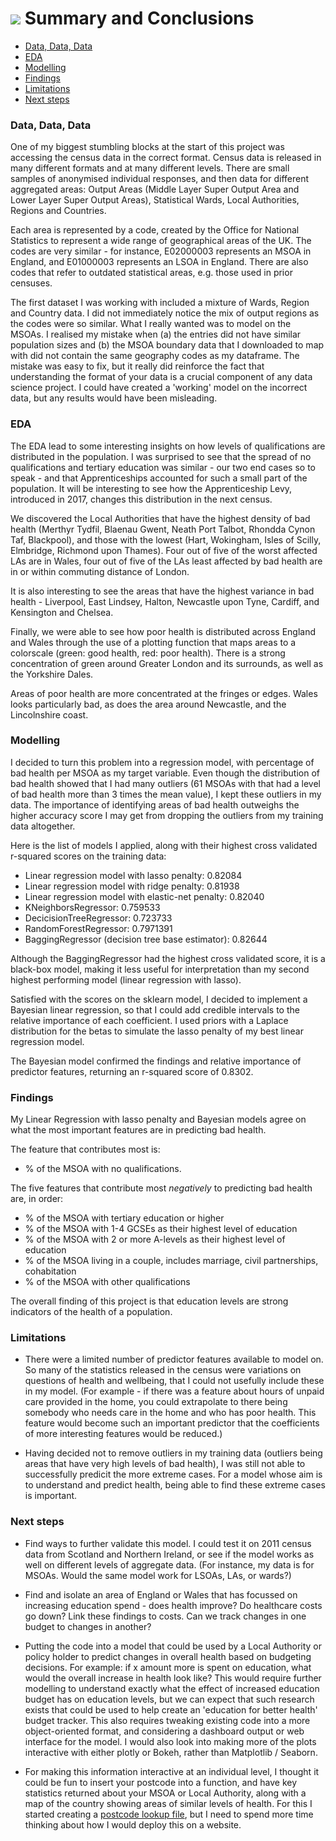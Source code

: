 # ![](https://ga-dash.s3.amazonaws.com/production/assets/logo-9f88ae6c9c3871690e33280fcf557f33.png) Summary and Conclusions

<ul>
  <li><a href="#data">Data, Data, Data</li>
  <li><a href="#eda">EDA</li>
  <li><a href="#modelling">Modelling</li>
  <li><a href="#findings">Findings</li>
  <li><a href="#limitations">Limitations</li>
  <li><a href="#next_steps">Next steps</li>    
</ul>

<a id="data"></a>
### Data, Data, Data 
One of my biggest stumbling blocks at the start of this project was accessing the census data in the correct format. 
Census data is released in many different formats and at many different levels. There are small samples of anonymised individual responses, and then data for different aggregated areas: Output Areas (Middle Layer Super Output Area and Lower Layer Super Output Areas), Statistical Wards, Local Authorities, Regions and Countries. 

Each area is represented by a code, created by the Office for National Statistics to represent a wide range of geographical areas of the UK. The codes are very similar - for instance, E02000003 represents an MSOA in England, and E01000003 represents an LSOA in England. There are also codes that refer to outdated statistical areas, e.g. those used in prior censuses.  

The first dataset I was working with included a mixture of Wards, Region and Country data. I did not immediately notice the mix of output regions as the codes were so similar.  What I really wanted was to model on the MSOAs. I realised my mistake when (a) the entries did not have similar population sizes and (b) the MSOA boundary data that I downloaded to map with did not contain the same geography codes as my dataframe. The mistake was easy to fix, but it really did reinforce the fact that understanding the format of your data is a crucial component of any data science project. I could have created a 'working' model on the incorrect data, but any results would have been misleading. 

<a id="eda"></a>
### EDA

The EDA lead to some interesting insights on how levels of qualifications are distributed in the population. I was surprised to see that the spread of no qualifications and tertiary education was similar - our two end cases so to speak - and that Apprenticeships accounted for such a small part of the population. It will be interesting to see how the Apprenticeship Levy, introduced in 2017, changes this distribution in the next census. 

We discovered the Local Authorities that have the highest density of bad health (Merthyr Tydfil, Blaenau Gwent, Neath Port Talbot, Rhondda Cynon Taf, Blackpool), and those with the lowest (Hart, Wokingham, Isles of Scilly, Elmbridge, Richmond upon Thames). Four out of five of the worst affected LAs are in Wales, four out of five of the LAs least affected by bad health are in or within commuting distance of London. 

It is also interesting to see the areas that have the highest variance in bad health - Liverpool, East Lindsey, Halton, Newcastle upon Tyne, Cardiff, and Kensington and Chelsea.

Finally, we were able to see how poor health is distributed across England and Wales through the use of a plotting function that maps areas to a colorscale (green: good health, red: poor health). There is a strong concentration of green around Greater London and its surrounds, as well as the Yorkshire Dales. 

Areas of poor health are more concentrated at the fringes or edges. Wales looks particularly bad, as does the area around Newcastle, and the Lincolnshire coast. 

<a id="modelling"></a>
### Modelling 
I decided to turn this problem into a regression model, with percentage of bad health per MSOA as my target variable. Even though the distribution of bad health showed that I had many outliers (61 MSOAs with that had a level of bad health more than 3 times the mean value), I kept these outliers in my data. The importance of identifying areas of bad health outweighs the higher accuracy score I may get from dropping the outliers from my training data altogether. 

Here is the list of models I applied, along with their highest cross validated r-squared scores on the training data: 
- Linear regression model with lasso penalty: 0.82084
- Linear regression model with ridge penalty:  0.81938
- Linear regression model with elastic-net penalty: 0.82040
- KNeighborsRegressor: 0.759533
- DecicisionTreeRegressor: 0.723733
- RandomForestRegressor: 0.7971391
- BaggingRegressor (decision tree base estimator): 0.82644

Although the BaggingRegressor had the highest cross validated score, it is a black-box model, making it less useful for interpretation than my second highest performing model (linear regression with lasso). 

Satisfied with the scores on the sklearn model, I decided to implement a Bayesian linear regression, so that I could add credible intervals to the relative importance of each coefficient. I used priors with a Laplace distribution for the betas to simulate the lasso penalty of my best linear regression model.

The Bayesian model confirmed the findings and relative importance of predictor features, returning an r-squared score of 0.8302. 

<a id="findings"></a>
### Findings 

My Linear Regression with lasso penalty and Bayesian models agree on what the most important features are in predicting bad health. 

The feature that contributes most is: 
- % of the MSOA with no qualifications. 

The five features that contribute most <i>negatively</i> to predicting bad health are, in order: 
- % of the MSOA with tertiary education or higher 
- % of the MSOA with 1-4 GCSEs as their highest level of education 
- % of the MSOA with 2 or more A-levels as their highest level of education 
- % of the MSOA living in a couple, includes marriage, civil partnerships, cohabitation
- % of the MSOA with other qualifications

The overall finding of this project is that education levels are strong indicators of the health of a population. 

<a id="limitations"></a>
### Limitations 

- There were a limited number of predictor features available to model on. So many of the statistics released in the census were variations on questions of health and wellbeing, that I could not usefully include these in my model. (For example - if there was a feature about hours of unpaid care provided in the home, you could extrapolate to there being somebody who needs care in the home and who has poor health. This feature would become such an important predictor that the coefficients of more interesting features would be reduced.)  

- Having decided not to remove outliers in my training data (outliers being areas that have very high levels of bad health), I was still not able to successfully predicit the more extreme cases. For a model whose aim is to understand and predict health, being able to find these extreme cases is important. 

<a id="next_steps"></a>
### Next steps 

- Find ways to further validate this model. I could test it on 2011 census data from Scotland and Northern Ireland, or see if the model works as well on different levels of aggregate data. (For instance, my data is for MSOAs. Would the same model work for LSOAs, LAs, or wards?) 

- Find and isolate an area of England or Wales that has focussed on increasing education spend - does health improve? Do healthcare costs go down? Link these findings to costs. Can we track changes in one budget to changes in another?

- Putting the code into a model that could be used by a Local Authority or policy holder to predict changes in overall health based on budgeting decisions. For example: if x amount more is spent on education, what would the overall increase in health look like? This would require further modelling to understand exactly what the effect of increased education budget has on education levels, but we can expect that such research exists that could be used to help create an 'education for better health' budget tracker. This also requires tweaking existing code into a more object-oriented format, and considering a dashboard output or web interface for the model. I would also look into making more of the plots interactive with either plotly or Bokeh, rather than Matplotlib / Seaborn. 

- For making this information interactive at an individual level, I thought it could be fun to insert your postcode into a function, and have key statistics returned about your MSOA or Local Authority, along with a map of the country showing areas of similar levels of health. For this I started creating a [postcode lookup file](../creating_postcode_lookups.ipynb), but I  need to spend more time thinking about how I would deploy this on a website. 


